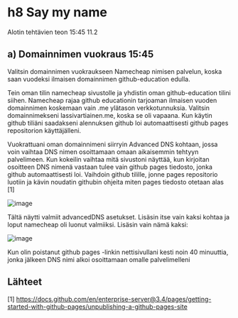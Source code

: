 # h8 Say my name

Alotin tehtävien teon 15:45 11.2

## a) Domainnimen vuokraus 15:45

Valitsin domainnimen vuokraukseen Namecheap nimisen palvelun, koska saan vuodeksi ilmaisen domainnimen github-education edulla.

Tein oman tilin namecheap sivustolle ja yhdistin oman github-education tilini siihen. Namecheap rajaa github educationin tarjoaman ilmaisen vuoden domainnimen koskemaan vain
.me ylätason verkkotunnuksia. Valitsin domainnimekseni lassivartiainen.me, koska se oli vapaana. Kun käytin github tiliäni saadakseni alennuksen github loi automaattisesti github pages repositorion käyttäjälleni.

Vuokrattuani oman domainnimeni siirryin Advanced DNS kohtaan, jossa voin vaihtaa DNS nimen osoittamaan omaan aikaisemmin tehtyyn palvelimeen. Kun kokeilin vaihtaa mitä 
sivustoni näyttää, kun kirjoitan osoitteen DNS nimenä vastaan tulee vain github pages tiedosto, jonka github automaattisesti loi. Vaihdoin github tilille, jonne pages repositorio luotiin ja kävin noudatin githubin ohjeita miten pages tiedosto otetaan alas [1]

![image](https://user-images.githubusercontent.com/112076377/218263329-f405e106-5bbe-4271-b66a-e25ec06783a4.png)


Tältä näytti valmiit advancedDNS asetukset. Lisäsin itse vain kaksi kohtaa ja loput namecheap oli luonut valmiiksi. Lisäsin vain nämä kaksi: 

![image](https://user-images.githubusercontent.com/112076377/218263364-4b5656f0-2291-4c9a-a31b-a66ae942b622.png)

 Kun olin poistanut github pages -linkin nettisivullani kesti noin 40 minuuttia, jonka jälkeen DNS nimi alkoi osoittamaan omalle palvelimelleni











## Lähteet

[1] https://docs.github.com/en/enterprise-server@3.4/pages/getting-started-with-github-pages/unpublishing-a-github-pages-site
